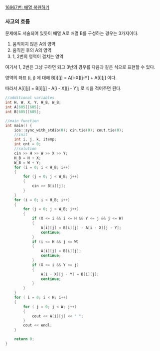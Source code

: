 [16967번: 배열 복원하기](https://www.acmicpc.net/problem/16967)

### 사고의 흐름

문제에도 서술되어 있듯이 배열 A로 배열 B를 구성하는 경우는 3가지이다.

1. 움직이지 않은 A의 영역
2. 움직인 후의 A의 영역
3. 1, 2번의 영역이 겹치는 영역

여기서 1, 2번은 그냥 구하면 되고 3번의 경우를 다음과 같은 식으로 표현할 수 있다.

영역의 좌표 (i, j) 에 대해 B[i][j] = A[i-X][j-Y] + A[i][j] 이다. 

따라서 A[i][j] = B[i][j] - A[i - X][j - Y]; 로 식을 적어주면 된다.

```cpp
//additional variables
int H, W, X, Y, H_B, W_B;
int A[605][605];
int B[605][605];

//main function
int main() {
	ios::sync_with_stdio(0); cin.tie(0); cout.tie(0);
	//init
	int i, j, k, itemp;
	int cnt = 0;
	//solution
	cin >> H >> W >> X >> Y;
	H_B = H + X;
	W_B = W + Y;
	for (i = 0; i < H_B; i++)
	{
		for (j = 0; j < W_B; j++)
		{
			cin >> B[i][j];
		}
	}
	for (i = 0; i < H_B; i++)
	{
		for (j = 0; j < W_B; j++)
		{
			if (X <= i && i <= H && Y <= j && j <= W)
			{
				A[i][j] = B[i][j] - A[i - X][j - Y];
				continue;
			}
			if (i <= H && j <= W)
			{
				A[i][j] = B[i][j];
				continue;
			}
			if (X <= i && Y <= j)
			{
				A[i - X][j - Y] = B[i][j];
				continue;
			}
		}
	}
	for ( i = 0; i < H; i++)
	{
		for ( j = 0; j < W; j++)
		{
			cout << A[i][j] << " ";
		}
		cout << endl;
	}

	return 0;
}
```
